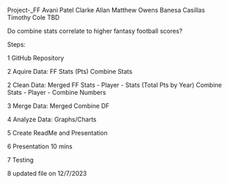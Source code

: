 Project-_FF
Avani Patel Clarke Allan Matthew Owens Banesa Casillas Timothy Cole TBD

Do combine stats correlate to higher fantasy football scores?

Steps:

1 GitHub Repository

2 Aquire Data: FF Stats (Pts) Combine Stats

2 Clean Data: Merged FF Stats - Player - Stats (Total Pts by Year) Combine Stats - Player - Combine Numbers

3 Merge Data: Merged Combine DF

4 Analyze Data: Graphs/Charts

5 Create ReadMe and Presentation

6 Presentation 10 mins

7 Testing

8 updated file on 12/7/2023
